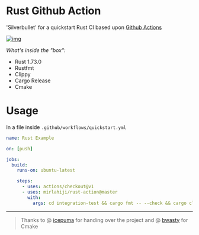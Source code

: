 # Rust Github Action

'Silverbullet' for a quickstart Rust CI based upon [Github Actions](https://developer.github.com/actions/)

[![img](https://img.shields.io/badge/Rust-1.73.0-orange)](https://blog.rust-lang.org/2023/10/05/Rust-1.73.0.html)

*What's inside the "box":*

* Rust 1.73.0
* Rustfmt
* Clippy
* Cargo Release
* Cmake

# Usage

In a file inside `.github/workflows/quickstart.yml`

```yaml
name: Rust Example

on: [push]

jobs:
  build:
    runs-on: ubuntu-latest

    steps:
      - uses: actions/checkout@v1
      - uses: mirlahiji/rust-action@master
        with:
          args: cd integration-test && cargo fmt -- --check && cargo clippy -- -Dwarnings && cargo test
```

---

> Thanks to @ [icepuma](https://github.com/icepuma) for handing over the project and @ [bwasty](https://github.com/bwasty) for Cmake
